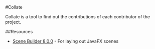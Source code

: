 #Collate

Collate is a tool to find out the contributions of each contributor of the project.

##Resources
* [Scene Builder 8.0.0] - For laying out JavaFX scenes


[Scene Builder 8.0.0]: http://gluonhq.com/products/scene-builder/